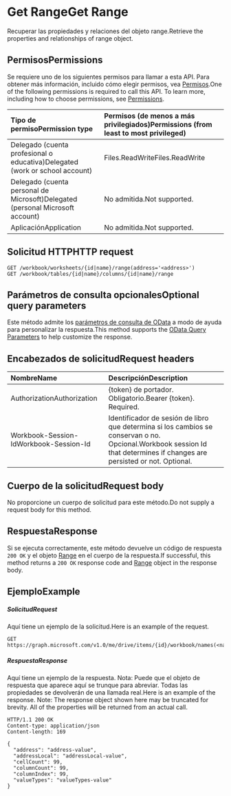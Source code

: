 # <a name="get-range"></a><span data-ttu-id="30799-101">Get Range</span><span class="sxs-lookup"><span data-stu-id="30799-101">Get Range</span></span>

<span data-ttu-id="30799-102">Recuperar las propiedades y relaciones del objeto range.</span><span class="sxs-lookup"><span data-stu-id="30799-102">Retrieve the properties and relationships of range object.</span></span>
## <a name="permissions"></a><span data-ttu-id="30799-103">Permisos</span><span class="sxs-lookup"><span data-stu-id="30799-103">Permissions</span></span>
<span data-ttu-id="30799-p101">Se requiere uno de los siguientes permisos para llamar a esta API. Para obtener más información, incluido cómo elegir permisos, vea [Permisos](../../../concepts/permissions_reference.md).</span><span class="sxs-lookup"><span data-stu-id="30799-p101">One of the following permissions is required to call this API. To learn more, including how to choose permissions, see [Permissions](../../../concepts/permissions_reference.md).</span></span>

|<span data-ttu-id="30799-106">Tipo de permiso</span><span class="sxs-lookup"><span data-stu-id="30799-106">Permission type</span></span>      | <span data-ttu-id="30799-107">Permisos (de menos a más privilegiados)</span><span class="sxs-lookup"><span data-stu-id="30799-107">Permissions (from least to most privileged)</span></span>              |
|:--------------------|:---------------------------------------------------------|
|<span data-ttu-id="30799-108">Delegado (cuenta profesional o educativa)</span><span class="sxs-lookup"><span data-stu-id="30799-108">Delegated (work or school account)</span></span> | <span data-ttu-id="30799-109">Files.ReadWrite</span><span class="sxs-lookup"><span data-stu-id="30799-109">Files.ReadWrite</span></span>    |
|<span data-ttu-id="30799-110">Delegado (cuenta personal de Microsoft)</span><span class="sxs-lookup"><span data-stu-id="30799-110">Delegated (personal Microsoft account)</span></span> | <span data-ttu-id="30799-111">No admitida.</span><span class="sxs-lookup"><span data-stu-id="30799-111">Not supported.</span></span>    |
|<span data-ttu-id="30799-112">Aplicación</span><span class="sxs-lookup"><span data-stu-id="30799-112">Application</span></span> | <span data-ttu-id="30799-113">No admitida.</span><span class="sxs-lookup"><span data-stu-id="30799-113">Not supported.</span></span> |

## <a name="http-request"></a><span data-ttu-id="30799-114">Solicitud HTTP</span><span class="sxs-lookup"><span data-stu-id="30799-114">HTTP request</span></span>
<!-- { "blockType": "ignored" } -->
```http
GET /workbook/worksheets/{id|name}/range(address='<address>')
GET /workbook/tables/{id|name}/columns/{id|name}/range
```
## <a name="optional-query-parameters"></a><span data-ttu-id="30799-115">Parámetros de consulta opcionales</span><span class="sxs-lookup"><span data-stu-id="30799-115">Optional query parameters</span></span>
<span data-ttu-id="30799-116">Este método admite los [parámetros de consulta de OData](http://developer.microsoft.com/en-us/graph/docs/overview/query_parameters) a modo de ayuda para personalizar la respuesta.</span><span class="sxs-lookup"><span data-stu-id="30799-116">This method supports the [OData Query Parameters](http://developer.microsoft.com/en-us/graph/docs/overview/query_parameters) to help customize the response.</span></span>

## <a name="request-headers"></a><span data-ttu-id="30799-117">Encabezados de solicitud</span><span class="sxs-lookup"><span data-stu-id="30799-117">Request headers</span></span>
| <span data-ttu-id="30799-118">Nombre</span><span class="sxs-lookup"><span data-stu-id="30799-118">Name</span></span>      |<span data-ttu-id="30799-119">Descripción</span><span class="sxs-lookup"><span data-stu-id="30799-119">Description</span></span>|
|:----------|:----------|
| <span data-ttu-id="30799-120">Authorization</span><span class="sxs-lookup"><span data-stu-id="30799-120">Authorization</span></span>  | <span data-ttu-id="30799-p102">{token} de portador. Obligatorio.</span><span class="sxs-lookup"><span data-stu-id="30799-p102">Bearer {token}. Required.</span></span> |
| <span data-ttu-id="30799-123">Workbook-Session-Id</span><span class="sxs-lookup"><span data-stu-id="30799-123">Workbook-Session-Id</span></span>  | <span data-ttu-id="30799-p103">Identificador de sesión de libro que determina si los cambios se conservan o no. Opcional.</span><span class="sxs-lookup"><span data-stu-id="30799-p103">Workbook session Id that determines if changes are persisted or not. Optional.</span></span>|

## <a name="request-body"></a><span data-ttu-id="30799-126">Cuerpo de la solicitud</span><span class="sxs-lookup"><span data-stu-id="30799-126">Request body</span></span>
<span data-ttu-id="30799-127">No proporcione un cuerpo de solicitud para este método.</span><span class="sxs-lookup"><span data-stu-id="30799-127">Do not supply a request body for this method.</span></span>

## <a name="response"></a><span data-ttu-id="30799-128">Respuesta</span><span class="sxs-lookup"><span data-stu-id="30799-128">Response</span></span>

<span data-ttu-id="30799-129">Si se ejecuta correctamente, este método devuelve un código de respuesta `200 OK` y el objeto [Range](../resources/range.md) en el cuerpo de la respuesta.</span><span class="sxs-lookup"><span data-stu-id="30799-129">If successful, this method returns a `200 OK` response code and [Range](../resources/range.md) object in the response body.</span></span>
## <a name="example"></a><span data-ttu-id="30799-130">Ejemplo</span><span class="sxs-lookup"><span data-stu-id="30799-130">Example</span></span>
##### <a name="request"></a><span data-ttu-id="30799-131">Solicitud</span><span class="sxs-lookup"><span data-stu-id="30799-131">Request</span></span>
<span data-ttu-id="30799-132">Aquí tiene un ejemplo de la solicitud.</span><span class="sxs-lookup"><span data-stu-id="30799-132">Here is an example of the request.</span></span>
<!-- {
  "blockType": "request",
  "name": "get_range"
}-->
```http
GET https://graph.microsoft.com/v1.0/me/drive/items/{id}/workbook/names(<name>)/range
```
##### <a name="response"></a><span data-ttu-id="30799-133">Respuesta</span><span class="sxs-lookup"><span data-stu-id="30799-133">Response</span></span>
<span data-ttu-id="30799-p104">Aquí tiene un ejemplo de la respuesta. Nota: Puede que el objeto de respuesta que aparece aquí se trunque para abreviar. Todas las propiedades se devolverán de una llamada real.</span><span class="sxs-lookup"><span data-stu-id="30799-p104">Here is an example of the response. Note: The response object shown here may be truncated for brevity. All of the properties will be returned from an actual call.</span></span>
<!-- {
  "blockType": "response",
  "truncated": true,
  "@odata.type": "microsoft.graph.range"
} -->
```http
HTTP/1.1 200 OK
Content-type: application/json
Content-length: 169

{
  "address": "address-value",
  "addressLocal": "addressLocal-value",
  "cellCount": 99,
  "columnCount": 99,
  "columnIndex": 99,
  "valueTypes": "valueTypes-value"
}
```

<!-- uuid: 8fcb5dbc-d5aa-4681-8e31-b001d5168d79
2015-10-25 14:57:30 UTC -->
<!-- {
  "type": "#page.annotation",
  "description": "Get Range",
  "keywords": "",
  "section": "documentation",
  "tocPath": ""
}-->